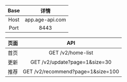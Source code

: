 | Base |      详情       |
| :--: | :-------------: |
| Host | app.age-api.com |
| Port |      8443       |

| 页面 |                API                |
| :--: | :-------------------------------: |
| 首页 |         GET /v2/home-list         |
| 更新 |   GET /v2/update?page=1&size=30   |
| 推荐 | GET /v2/recommend?page=1&size=100 |
